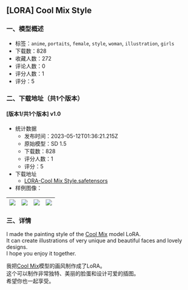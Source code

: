 ## [LORA] Cool Mix Style
### 一、模型概述

- 标签：`anime`, `portaits`, `female`, `style`, `woman`, `illustration`, `girls`
- 下载数：828
- 收藏人数：272
- 评论人数：0
- 评分人数：1
- 评分：5

### 二、下载地址（共1个版本）

#### [版本1/共1个版本] v1.0

- 统计数据
  - 发布时间：2023-05-12T01:36:21.215Z
  - 原始模型：SD 1.5
  - 下载数：828
  - 评分人数：1
  - 评分：5
- 下载地址
  - [LORA-Cool Mix Style.safetensors](https://civitai.com/api/download/models/68385)
- 样例图像：

| <img src="https://image.civitai.com/xG1nkqKTMzGDvpLrqFT7WA/cf6b0e6f-a948-461f-8dae-7f649ffb9763/width=450/762310.jpeg" /> | <img src="https://image.civitai.com/xG1nkqKTMzGDvpLrqFT7WA/aca53c40-0d47-4a36-8949-b333b094a5b9/width=450/762374.jpeg" /> | <img src="https://image.civitai.com/xG1nkqKTMzGDvpLrqFT7WA/b584d7af-1db5-4d88-bd36-16036b552e68/width=450/762302.jpeg" /> | <img src="https://image.civitai.com/xG1nkqKTMzGDvpLrqFT7WA/cb9a7f02-dc91-4807-ada2-7eb144f817c6/width=450/762311.jpeg" /> |
| ---- | ---- | ---- | ---- |


### 三、详情
<p>I made the painting style of the <a rel="ugc" href="https://civitai.com/models/63455/cool-mix">Cool Mix</a> model LoRA.<br />It can create illustrations of very unique and beautiful faces and lovely designs.<br />I hope you enjoy it together.</p><p></p><p>我把<a rel="ugc" href="https://civitai.com/models/63455/cool-mix">Cool Mix</a>模型的画风制作成了LoRA。<br />这个可以制作非常独特、美丽的脸蛋和设计可爱的插图。<br />希望你也一起享受。</p>